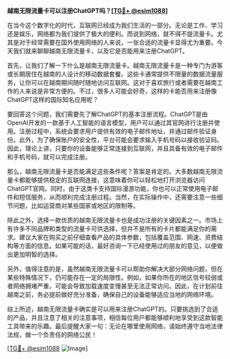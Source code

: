 **越南无限流量卡可以注册ChatGPT吗？[[TG💪+ @esim1088](https://t.me/s/esim1088)]**

在当今这个数字化的时代，互联网已经成为我们生活的一部分。无论是工作、学习还是娱乐，网络都为我们提供了极大的便利。而说到网络，就不得不提流量卡。尤其是对于经常需要在国外使用网络的人来说，一张合适的流量卡显得尤为重要。今天我们就来聊聊越南无限流量卡，以及它是否能用来注册ChatGPT。

首先，让我们了解一下什么是越南无限流量卡。越南无限流量卡是一种专门为游客或长期居住在越南的人设计的移动数据套餐。这些卡通常提供不限量的数据流量服务，让你可以在越南期间随时随地访问互联网。这对于喜欢旅行或者需要在越南工作的人来说是非常方便的。不过，很多人可能会好奇，这样的卡能否用来注册像ChatGPT这样的国际知名应用呢？

要回答这个问题，我们需要先了解ChatGPT的基本注册流程。ChatGPT是由OpenAI开发的一款基于人工智能的语言模型，用户可以通过其官网进行注册并使用。注册过程中，系统会要求用户提供有效的电子邮件地址，并通过邮件验证身份。此外，为了确保账户的安全性，平台可能会要求输入手机号码以接收验证码。因此，理论上讲，只要你的设备能够正常连接到互联网，并且具备有效的电子邮件和手机号码，就可以完成注册。

那么，越南无限流量卡是否能满足这些条件呢？答案是肯定的。大多数越南无限流量卡都能够提供稳定的互联网连接，这意味着你可以轻松地打开浏览器访问ChatGPT官网。同时，由于这类卡支持国际漫游功能，你也可以正常使用电子邮件和短信服务，从而顺利完成注册过程。当然，在实际操作中，还需要注意一些细节问题，比如运营商对某些国家或地区的限制等。

除此之外，选择一款优质的越南无限流量卡也是成功注册的关键因素之一。市场上有许多不同品牌和类型的流量卡可供选择，但并不是所有的卡片都能满足你的需求。建议大家在购买之前仔细查看产品的具体参数，包括覆盖范围、网速、资费结构等方面的信息。如果可能的话，最好咨询一下已经使用过的朋友的意见，以便做出更加明智的选择。

另外，值得注意的是，虽然越南无限流量卡可以帮助你解决大部分网络问题，但在某些特殊情况下，仍可能存在一定的局限性。例如，如果你所在的地区信号较弱或者网络拥堵严重，可能会导致加载速度变慢甚至无法正常访问。因此，在计划前往越南之前，务必提前做好充分准备，确保自己的设备能够适应当地的网络环境。

综上所述，越南无限流量卡确实是可以用来注册ChatGPT的。只要挑选到了合适的产品，并且注意了相关的注意事项，相信每位用户都能够顺利地享受到这款智能工具带来的乐趣。最后提醒大家一句：无论在哪里使用网络，请始终遵守当地法律法规，做一个负责任的网络公民！

[[TG💪+ @esim1088](https://t.me/s/esim1088) ![Image](https://i.postimg.cc/4NQfJmqS/Snipaste-2025-05-13-00-14-12.png)]